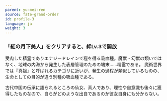 ```yaml
---
parent: yu-mei-ren
source: fate-grand-order
id: profile-3
language: ja
weight: 3
---
```


### 「紅の月下美人」をクリアすると、絆Lv.3で開放

受肉した精霊でありエナジードレインで糧を得る吸血種。魔獣・幻獣の類いではなく、地球の内海から発生した表層管理のための端末……精霊である。
魔術世界では『真祖』と呼ばれるカテゴリに近いが、発生の過程が類似しているものの、生命としての目的が違う別種の吸血種である。

古代中国の伝承に語られるところの仙女、真人であり、理性や自意識も後々に獲得したものなので、自らがどのような出自であるのか彼女自身にも分からない。
